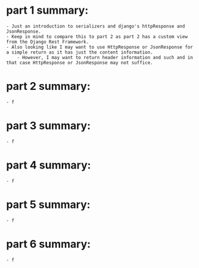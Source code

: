 # part 1 summary:

    - Just an introduction to serializers and django's httpResponse and JsonResponse.
    - Keep in mind to compare this to part 2 as part 2 has a custom view from the Django Rest Framework.
    - Also looking like I may want to use HttpResponse or JsonResponse for a simple return as it has just the content information.
        - However, I may want to return header information and such and in that case HttpResponse or JsonResponse may not suffice.

# part 2 summary:

    - f

# part 3 summary:

    - f

# part 4 summary:

    - f

# part 5 summary:

    - f

# part 6 summary:

    - f
